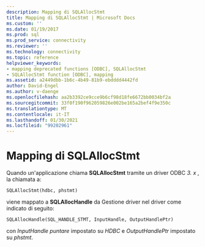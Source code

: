 ```yaml
---
description: Mapping di SQLAllocStmt
title: Mapping di SQLAllocStmt | Microsoft Docs
ms.custom: ''
ms.date: 01/19/2017
ms.prod: sql
ms.prod_service: connectivity
ms.reviewer: ''
ms.technology: connectivity
ms.topic: reference
helpviewer_keywords:
- mapping deprecated functions [ODBC], SQLAllocStmt
- SQLAllocStmt function [ODBC], mapping
ms.assetid: a2449dbb-1b6c-4b49-81b9-ebdddd4442fd
author: David-Engel
ms.author: v-daenge
ms.openlocfilehash: aa2b3392ce9cce9b6cf98d18fe6672bb0034bf2a
ms.sourcegitcommit: 33f0f190f962059826e002be165a2bef4f9e350c
ms.translationtype: MT
ms.contentlocale: it-IT
ms.lasthandoff: 01/30/2021
ms.locfileid: "99202961"
---
```

# <a name="sqlallocstmt-mapping"></a>Mapping di SQLAllocStmt
Quando un'applicazione chiama **SQLAllocStmt** tramite un driver ODBC *3. x* , la chiamata a:  
  
```  
SQLAllocStmt(hdbc, phstmt)  
```  
  
 viene mappato a **SQLAllocHandle** da Gestione driver nel driver come indicato di seguito:  
  
```  
SQLAllocHandle(SQL_HANDLE_STMT, InputHandle, OutputHandlePtr)  
```  
  
 con *InputHandle puntare* impostato su *HDBC* e *OutputHandlePtr* impostato su *phstmt*.
